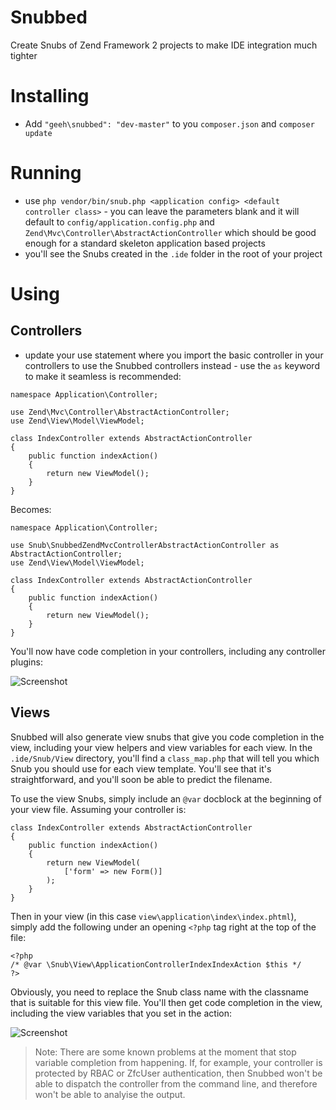 # Snubbed

Create Snubs of Zend Framework 2 projects to make IDE integration much tighter

# Installing

* Add `"geeh\snubbed": "dev-master"` to you `composer.json` and `composer update`

# Running

* use `php vendor/bin/snub.php <application config> <default controller class>` - you can leave the parameters blank and it will default to `config/application.config.php` and `Zend\Mvc\Controller\AbstractActionController` which should be good enough for a standard skeleton application based projects
* you'll see the Snubs created in the `.ide` folder in the root of your project

# Using

## Controllers

* update your use statement where you import the basic controller in your controllers to use the Snubbed controllers instead - use the `as` keyword to make it seamless is recommended:

```
namespace Application\Controller;

use Zend\Mvc\Controller\AbstractActionController;
use Zend\View\Model\ViewModel;

class IndexController extends AbstractActionController
{
    public function indexAction()
    {
        return new ViewModel();
    }
}
```

Becomes:

```
namespace Application\Controller;

use Snub\SnubbedZendMvcControllerAbstractActionController as AbstractActionController;
use Zend\View\Model\ViewModel;

class IndexController extends AbstractActionController
{
    public function indexAction()
    {
        return new ViewModel();
    }
}
```

You'll now have code completion in your controllers, including any controller plugins:

![Screenshot](http://c.hock.in/6c1c35.png)

## Views

Snubbed will also generate view snubs that give you code completion in the view, including your view helpers and view variables for each view. In the `.ide/Snub/View` directory, you'll find a `class_map.php` that will tell you which Snub you should use for each view template. You'll see that it's straightforward, and you'll soon be able to predict the filename.

To use the view Snubs, simply include an `@var` docblock at the beginning of your view file. Assuming your controller is:

```
class IndexController extends AbstractActionController
{
    public function indexAction()
    {
        return new ViewModel(
            ['form' => new Form()]
        );
    }
}
```

Then in your view (in this case `view\application\index\index.phtml`), simply add the following under an opening `<?php` tag right at the top of the file:

```
<?php
/* @var \Snub\View\ApplicationControllerIndexIndexAction $this */
?>
```

Obviously, you need to replace the Snub class name with the classname that is suitable for this view file. You'll then get code completion in the view, including the view variables that you set in the action:

![Screenshot](http://c.hock.in/7d8da0.png)

> Note: There are some known problems at the moment that stop variable completion from happening. If, for example, your controller is protected by RBAC or ZfcUser authentication, then Snubbed won't be able to dispatch the controller from the command line, and therefore won't be able to analyise the output.
